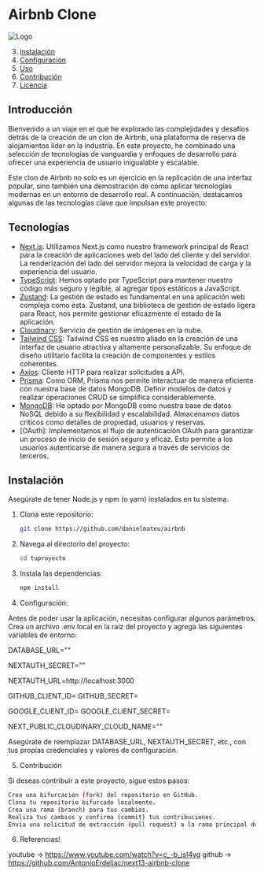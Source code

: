 # Airbnb Clone

![Logo](https://my-places-chi.vercel.app/images/logo.png)

3. [Instalación](#instalación)
4. [Configuración](#configuración)
5. [Uso](#uso)
6. [Contribución](#contribución)
7. [Licencia](#licencia)

## Introducción

Bienvenido a un viaje en el que he explorado las complejidades y desafíos detrás de la creación de un clon de Airbnb, una plataforma de reserva de alojamientos líder en la industria. En este proyecto, he combinado una selección de tecnologías de vanguardia y enfoques de desarrollo para ofrecer una experiencia de usuario inigualable y escalable.

Este clon de Airbnb no solo es un ejercicio en la replicación de una interfaz popular, sino también una demostración de cómo aplicar tecnologías modernas en un entorno de desarrollo real. A continuación, destacamos algunas de las tecnologías clave que impulsan este proyecto:

## Tecnologías

- [Next.js](https://nextjs.org/): Utilizamos Next.js como nuestro framework principal de React para la creación de aplicaciones web del lado del cliente y del servidor. La renderización del lado del servidor mejora la velocidad de carga y la experiencia del usuario.
- [TypeScript](https://www.typescriptlang.org/): Hemos optado por TypeScript para mantener nuestro código más seguro y legible, al agregar tipos estáticos a JavaScript.
- [Zustand](https://github.com/pmndrs/zustand): La gestión de estado es fundamental en una aplicación web compleja como esta. Zustand, una biblioteca de gestión de estado ligera para React, nos permite gestionar eficazmente el estado de la aplicación.
- [Cloudinary](https://cloudinary.com/): Servicio de gestión de imágenes en la nube.
- [Tailwind CSS](https://tailwindcss.com/): Tailwind CSS es nuestro aliado en la creación de una interfaz de usuario atractiva y altamente personalizable. Su enfoque de diseño utilitario facilita la creación de componentes y estilos coherentes.
- [Axios](https://axios-http.com/): Cliente HTTP para realizar solicitudes a API.
- [Prisma](https://www.prisma.io/): Como ORM, Prisma nos permite interactuar de manera eficiente con nuestra base de datos MongoDB. Definir modelos de datos y realizar operaciones CRUD se simplifica considerablemente.
- [MongoDB](https://www.mongodb.com/): He optado por MongoDB como nuestra base de datos NoSQL debido a su flexibilidad y escalabilidad. Almacenamos datos críticos como detalles de propiedad, usuarios y reservas.
- [OAuth]: Implementamos el flujo de autenticación OAuth para garantizar un proceso de inicio de sesión seguro y eficaz. Esto permite a los usuarios autenticarse de manera segura a través de servicios de terceros.

## Instalación

Asegúrate de tener Node.js y npm (o yarn) instalados en tu sistema.

1. Clona este repositorio:

   ```bash
   git clone https://github.com/danielmateu/airbnb

   ```

2. Navega al directorio del proyecto:

   ```bash
   cd tuproyecto

   ```

3. Instala las dependencias:

   ```bash
   npm install
   ```

4. Configuración:

Antes de poder usar la aplicación, necesitas configurar algunos parámetros. Crea un archivo .env.local en la raíz del proyecto y agrega las siguientes variables de entorno:

DATABASE_URL=""

NEXTAUTH_SECRET=""

NEXTAUTH_URL=http://localhost:3000

GITHUB_CLIENT_ID=
GITHUB_SECRET=

GOOGLE_CLIENT_ID=
GOOGLE_CLIENT_SECRET=

NEXT_PUBLIC_CLOUDINARY_CLOUD_NAME=""

Asegúrate de reemplazar DATABASE_URL, NEXTAUTH_SECRET, etc., con tus propias credenciales y valores de configuración.

5. Contribución

Si deseas contribuir a este proyecto, sigue estos pasos:

```bash
Crea una bifurcación (fork) del repositorio en GitHub.
Clona tu repositorio bifurcado localmente.
Crea una rama (branch) para tus cambios.
Realiza tus cambios y confirma (commit) tus contribuciones.
Envía una solicitud de extracción (pull request) a la rama principal del proyecto.
```

6. Referencias!

youtube -> https://www.youtube.com/watch?v=c_-b_isI4vg
github -> https://github.com/AntonioErdeljac/next13-airbnb-clone
